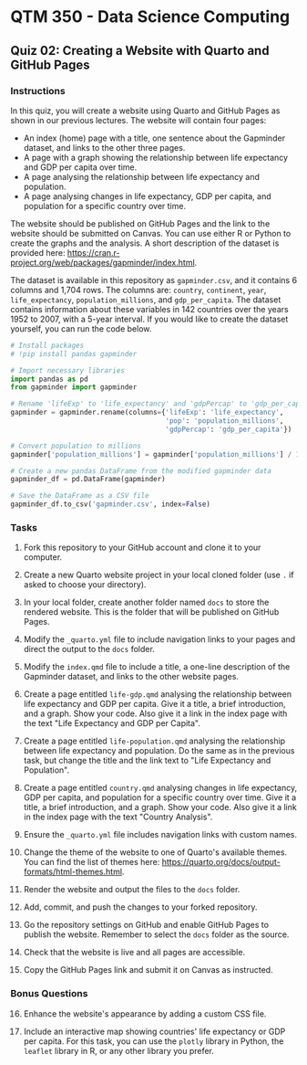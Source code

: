 # QTM 350 - Data Science Computing

## Quiz 02: Creating a Website with Quarto and GitHub Pages

### Instructions

In this quiz, you will create a website using Quarto and GitHub Pages as shown in our previous lectures. The website will contain four pages:

- An index (home) page with a title, one sentence about the Gapminder dataset, and links to the other three pages.
- A page with a graph showing the relationship between life expectancy and GDP per capita over time.
- A page analysing the relationship between life expectancy and population.
- A page analysing changes in life expectancy, GDP per capita, and population for a specific country over time.

The website should be published on GitHub Pages and the link to the website should be submitted on Canvas. You can use either R or Python to create the graphs and the analysis. A short description of the dataset is provided here: <https://cran.r-project.org/web/packages/gapminder/index.html>.

The dataset is available in this repository as `gapminder.csv`, and it contains 6 columns and 1,704 rows. The columns are: `country`, `continent`, `year`, `life_expectancy`, `population_millions`, and `gdp_per_capita`. The dataset contains information about these variables in 142 countries over the years 1952 to 2007, with a 5-year interval. If you would like to create the dataset yourself, you can run the code below.

```python
# Install packages
# !pip install pandas gapminder

# Import necessary libraries
import pandas as pd
from gapminder import gapminder

# Rename 'lifeExp' to 'life_expectancy' and 'gdpPercap' to 'gdp_per_capita'
gapminder = gapminder.rename(columns={'lifeExp': 'life_expectancy',
                                      'pop': 'population_millions', 
                                      'gdpPercap': 'gdp_per_capita'})

# Convert population to millions
gapminder['population_millions'] = gapminder['population_millions'] / 1_000_000

# Create a new pandas DataFrame from the modified gapminder data
gapminder_df = pd.DataFrame(gapminder)

# Save the DataFrame as a CSV file
gapminder_df.to_csv('gapminder.csv', index=False)
```

### Tasks

1. Fork this repository to your GitHub account and clone it to your computer.

2. Create a new Quarto website project in your local cloned folder (use `.` if asked to choose your directory).

3. In your local folder, create another folder named `docs` to store the rendered website. This is the folder that will be published on GitHub Pages.

4. Modify the `_quarto.yml` file to include navigation links to your pages and direct the output to the `docs` folder.

5. Modify the `index.qmd` file to include a title, a one-line description of the Gapminder dataset, and links to the other website pages.

6. Create a page entitled `life-gdp.qmd` analysing the relationship between life expectancy and GDP per capita. Give it a title, a brief introduction, and a graph. Show your code. Also give it a link in the index page with the text "Life Expectancy and GDP per Capita".

7. Create a page entitled `life-population.qmd` analysing the relationship between life expectancy and population. Do the same as in the previous task, but change the title and the link text to "Life Expectancy and Population".

8. Create a page entitled `country.qmd` analysing changes in life expectancy, GDP per capita, and population for a specific country over time. Give it a title, a brief introduction, and a graph. Show your code. Also give it a link in the index page with the text "Country Analysis".

9. Ensure the `_quarto.yml` file includes navigation links with custom names.

10. Change the theme of the website to one of Quarto's available themes. You can find the list of themes here: <https://quarto.org/docs/output-formats/html-themes.html>.

11. Render the website and output the files to the `docs` folder.

12. Add, commit, and push the changes to your forked repository.

13. Go the repository settings on GitHub and enable GitHub Pages to publish the website. Remember to select the `docs` folder as the source.

14. Check that the website is live and all pages are accessible.

15. Copy the GitHub Pages link and submit it on Canvas as instructed.

### Bonus Questions

16. Enhance the website's appearance by adding a custom CSS file.

17. Include an interactive map showing countries' life expectancy or GDP per capita. For this task, you can use the `plotly` library in Python, the `leaflet` library in R, or any other library you prefer.
